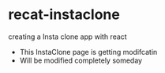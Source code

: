 # recat-instaclone
creating a Insta clone app with react

* This InstaClone page is getting modifcatin
* Will be modified completely someday